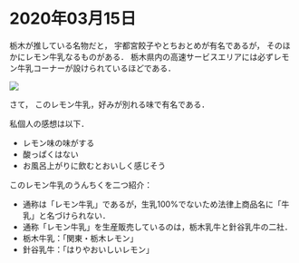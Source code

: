 # 2020年03月15日 

栃木が推している名物だと，
宇都宮餃子やとちおとめが有名であるが，
そのほかにレモン牛乳なるものがある．
栃木県内の高速サービスエリアには必ずレモン牛乳コーナーが設けられているほどである．


![](https://i.imgur.com/3gMDrdW.jpg)



さて，
このレモン牛乳，好みが別れる味で有名である．


私個人の感想は以下．


* レモン味の味がする
* 酸っぱくはない
* お風呂上がりに飲むとおいしく感じそう


このレモン牛乳のうんちくを二つ紹介：

* 通称は「レモン牛乳」であるが，生乳100%でないため法律上商品名に「牛乳」と名づけられない．
* 通称「レモン牛乳」を生産販売しているのは，栃木乳牛と針谷乳牛の二社．
* 栃木牛乳：「関東・栃木レモン」
* 針谷乳牛：「はりやおいしいレモン」

